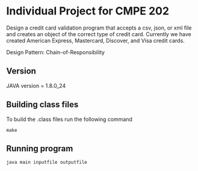 # Individual Project for CMPE 202
Design a credit card validation program that accepts a csv, json, or xml file and creates an object of the correct type of credit card. Currently we have created American Express, Mastercard, Discover, and Visa credit cards.

Design Pattern: Chain-of-Responsibility

## Version
JAVA version = 1.8.0_24

## Building class files
To build the .class files run the following command
```
make
```

## Running program
```
java main inputfile outputfile
```
